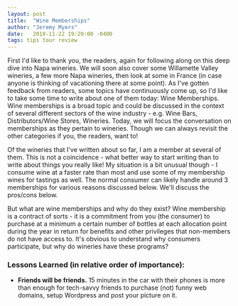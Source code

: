 ```yaml
---
layout: post
title:  "Wine Memberships"
author: "Jeremy Myers"
date:   2018-11-22 19:20:00 -0400
tags: tips tour review
---
```


First I'd like to thank you, the readers, again for following along on this deep dive into Napa wineries.  We will soon also cover some Willamette Valley wineries, a few more Napa wineries, then look at some in France (in case anyone is thinking of vacationing there at some point).  As I've gotten feedback from readers, some topics have continuously come up, so I'd like to take some time to write about one of them today: Wine Memberships.  Wine memberships is a broad topic and could be discussed in the context of several different sectors of the wine industry - e.g. Wine Bars, Distributors/Wine Stores, Wineries.  Today, we will focus the conversation on memberships as they pertain to wineries.  Though we can always revisit the other categories if you, the readers, want to!

Of the wineries that I've written about so far, I am a member at several of them.  This is not a coincidence - what better way to start writing than to write about things you really like!  My situation is a bit unusual though - I consume wine at a faster rate than most and use some of my membership wines for tastings as well.  The normal consumer can likely handle around 3 memberships for various reasons discussed below.  We'll discuss the pros/cons below.

But what are wine memberships and why do they exist?  Wine membership is a contract of sorts - it is a commitment from you (the consumer) to purchase at a minimum a certain number of bottles at each allocation point during the year in return for benefits and other privileges that non-members do not have access to.  It's obvious to understand why consumers participate, but why do wineries have these programs?


### Lessons Learned (in relative order of importance):
* **Friends will be friends.**  15 minutes in the car with their phones is more than enough for tech-savvy friends to purchase (not) funny web domains, setup Wordpress and post your picture on it.


